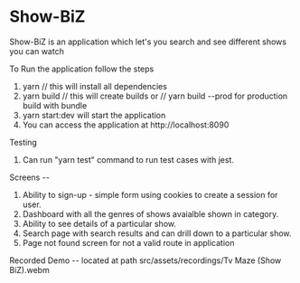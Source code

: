 # Show-BiZ
Show-BiZ is an application which let's you search and see different shows you can watch


To Run the application follow the steps

1. yarn // this will install all dependencies
2. yarn build // this will create builds or // yarn build --prod for production build with bundle
3. yarn start:dev will start the application
4. You can access the application at http://localhost:8090

Testing 
1. Can run "yarn test" command to run test cases with jest.

Screens -- 
1. Ability to sign-up - simple form using cookies to create a session for user.
2. Dashboard with all the genres of shows avaialble shown in category.
3. Ability to see details of a particular show.
4. Search page with search results and can drill down to a particular show.
5. Page not found screen for not a valid route in application

Recorded Demo --
located at path   src/assets/recordings/Tv Maze (Show BiZ).webm



